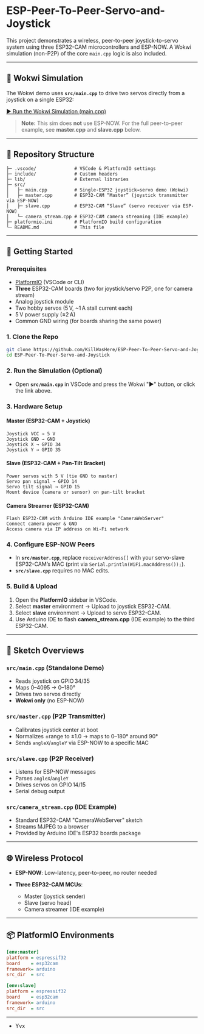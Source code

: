 # ESP-Peer-To-Peer-Servo-and-Joystick

This project demonstrates a wireless, peer-to-peer joystick-to-servo system using three ESP32-CAM microcontrollers and ESP-NOW. A Wokwi simulation (non-P2P) of the core `main.cpp` logic is also included.

---

## 🔗 Wokwi Simulation

The Wokwi demo uses **`src/main.cpp`** to drive two servos directly from a joystick on a single ESP32:

[▶️ Run the Wokwi Simulation (main.cpp)](https://wokwi.com/projects/428278953614511105)

> **Note:** This sim does **not** use ESP-NOW. For the full peer-to-peer example, see **master.cpp** and **slave.cpp** below.

---

## 📁 Repository Structure

```
├─ .vscode/              # VSCode & PlatformIO settings
├─ include/              # Custom headers
├─ lib/                  # External libraries
├─ src/
│   ├─ main.cpp          # Single-ESP32 joystick→servo demo (Wokwi)
│   ├─ master.cpp        # ESP32-CAM “Master” (joystick transmitter via ESP-NOW)
│   ├─ slave.cpp         # ESP32-CAM “Slave” (servo receiver via ESP-NOW)
│   └─ camera_stream.cpp # ESP32-CAM camera streaming (IDE example)
├─ platformio.ini        # PlatformIO build configuration
└─ README.md             # This file
```

---

## 🚀 Getting Started

### Prerequisites

* [PlatformIO](https://platformio.org/) (VSCode or CLI)
* **Three** ESP32-CAM boards (two for joystick/servo P2P, one for camera stream)
* Analog joystick module
* Two hobby servos (5 V, \~1 A stall current each)
* 5 V power supply (≥2 A)
* Common GND wiring (for boards sharing the same power)

### 1. Clone the Repo

```bash
git clone https://github.com/KillWasHere/ESP-Peer-To-Peer-Servo-and-Joystick.git
cd ESP-Peer-To-Peer-Servo-and-Joystick
```

### 2. Run the Simulation (Optional)

* Open **`src/main.cpp`** in VSCode and press the Wokwi "▶️" button,
  or click the link above.

### 3. Hardware Setup

#### Master (ESP32-CAM + Joystick)

```
Joystick VCC → 5 V
Joystick GND → GND
Joystick X → GPIO 34
Joystick Y → GPIO 35
```

#### Slave (ESP32-CAM + Pan-Tilt Bracket)

```
Power servos with 5 V (tie GND to master)
Servo pan signal → GPIO 14
Servo tilt signal → GPIO 15
Mount device (camera or sensor) on pan-tilt bracket
```

#### Camera Streamer (ESP32-CAM)

```
Flash ESP32-CAM with Arduino IDE example "CameraWebServer"
Connect camera power & GND
Access camera via IP address on Wi-Fi network
```

### 4. Configure ESP-NOW Peers

* In **`src/master.cpp`**, replace `receiverAddress[]` with your servo-slave ESP32-CAM’s MAC (print via `Serial.println(WiFi.macAddress());`).
* **`src/slave.cpp`** requires no MAC edits.

### 5. Build & Upload

1. Open the **PlatformIO** sidebar in VSCode.
2. Select **master** environment → Upload to joystick ESP32-CAM.
3. Select **slave** environment → Upload to servo ESP32-CAM.
4. Use Arduino IDE to flash **camera\_stream.cpp** (IDE example) to the third ESP32-CAM.

---

## 📝 Sketch Overviews

### `src/main.cpp` (Standalone Demo)

* Reads joystick on GPIO 34/35
* Maps 0–4095 → 0–180°
* Drives two servos directly
* **Wokwi only** (no ESP-NOW)

### `src/master.cpp` (P2P Transmitter)

* Calibrates joystick center at boot
* Normalizes ±range to ±1.0 → maps to 0–180° around 90°
* Sends `angleX`/`angleY` via ESP-NOW to a specific MAC

### `src/slave.cpp` (P2P Receiver)

* Listens for ESP-NOW messages
* Parses `angleX`/`angleY`
* Drives servos on GPIO 14/15
* Serial debug output

### `src/camera_stream.cpp` (IDE Example)

* Standard ESP32-CAM "CameraWebServer" sketch
* Streams MJPEG to a browser
* Provided by Arduino IDE's ESP32 boards package

---

## 🌐 Wireless Protocol

* **ESP-NOW**: Low-latency, peer-to-peer, no router needed
* **Three ESP32-CAM MCUs**:

  * Master (joystick sender)
  * Slave (servo head)
  * Camera streamer (IDE example)

---

## 📦 PlatformIO Environments

```ini
[env:master]
platform = espressif32
board    = esp32cam
framework= arduino
src_dir  = src

[env:slave]
platform = espressif32
board    = esp32cam
framework= arduino
src_dir  = src
```

---
- Yvx
